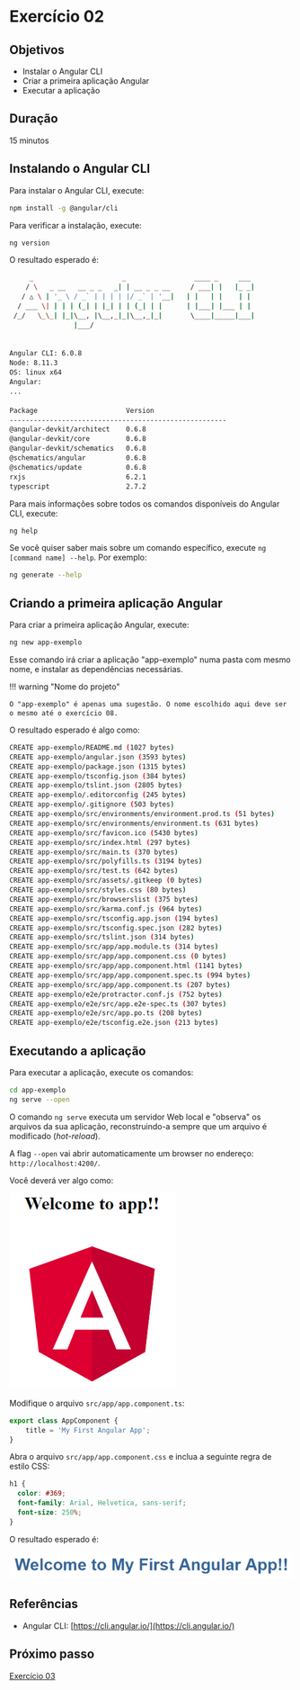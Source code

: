 # Exercício 02

## Objetivos

* Instalar o Angular CLI
* Criar a primeira aplicação Angular
* Executar a aplicação

## Duração

15 minutos

## Instalando o Angular CLI

Para instalar o Angular CLI, execute:

```bash
npm install -g @angular/cli
```

Para verificar a instalação, execute:

```bash
ng version
```

O resultado esperado é:

```bash
     _                      _                 ____ _     ___
    / \   _ __   __ _ _   _| | __ _ _ __     / ___| |   |_ _|
   / △ \ | '_ \ / _` | | | | |/ _` | '__|   | |   | |    | |
  / ___ \| | | | (_| | |_| | | (_| | |      | |___| |___ | |
 /_/   \_\_| |_|\__, |\__,_|_|\__,_|_|       \____|_____|___|
                |___/
    

Angular CLI: 6.0.8
Node: 8.11.3
OS: linux x64
Angular: 
... 

Package                      Version
------------------------------------------------------
@angular-devkit/architect    0.6.8
@angular-devkit/core         0.6.8
@angular-devkit/schematics   0.6.8
@schematics/angular          0.6.8
@schematics/update           0.6.8
rxjs                         6.2.1
typescript                   2.7.2

```

Para mais informações sobre todos os comandos disponíveis do Angular CLI, execute:

```bash
ng help
```

Se você quiser saber mais sobre um comando específico, execute `ng [command name] --help`. Por exemplo:

```bash
ng generate --help
```

## Criando a primeira aplicação Angular

Para criar a primeira aplicação Angular, execute:

```bash
ng new app-exemplo
```

Esse comando irá criar a aplicação "app-exemplo" numa pasta com mesmo nome, e instalar as dependências necessárias.

!!! warning "Nome do projeto"

    O "app-exemplo" é apenas uma sugestão. O nome escolhido aqui deve ser o mesmo até o exercício 08.


O resultado esperado é algo como:

```bash
CREATE app-exemplo/README.md (1027 bytes)
CREATE app-exemplo/angular.json (3593 bytes)
CREATE app-exemplo/package.json (1315 bytes)
CREATE app-exemplo/tsconfig.json (384 bytes)
CREATE app-exemplo/tslint.json (2805 bytes)
CREATE app-exemplo/.editorconfig (245 bytes)
CREATE app-exemplo/.gitignore (503 bytes)
CREATE app-exemplo/src/environments/environment.prod.ts (51 bytes)
CREATE app-exemplo/src/environments/environment.ts (631 bytes)
CREATE app-exemplo/src/favicon.ico (5430 bytes)
CREATE app-exemplo/src/index.html (297 bytes)
CREATE app-exemplo/src/main.ts (370 bytes)
CREATE app-exemplo/src/polyfills.ts (3194 bytes)
CREATE app-exemplo/src/test.ts (642 bytes)
CREATE app-exemplo/src/assets/.gitkeep (0 bytes)
CREATE app-exemplo/src/styles.css (80 bytes)
CREATE app-exemplo/src/browserslist (375 bytes)
CREATE app-exemplo/src/karma.conf.js (964 bytes)
CREATE app-exemplo/src/tsconfig.app.json (194 bytes)
CREATE app-exemplo/src/tsconfig.spec.json (282 bytes)
CREATE app-exemplo/src/tslint.json (314 bytes)
CREATE app-exemplo/src/app/app.module.ts (314 bytes)
CREATE app-exemplo/src/app/app.component.css (0 bytes)
CREATE app-exemplo/src/app/app.component.html (1141 bytes)
CREATE app-exemplo/src/app/app.component.spec.ts (994 bytes)
CREATE app-exemplo/src/app/app.component.ts (207 bytes)
CREATE app-exemplo/e2e/protractor.conf.js (752 bytes)
CREATE app-exemplo/e2e/src/app.e2e-spec.ts (307 bytes)
CREATE app-exemplo/e2e/src/app.po.ts (208 bytes)
CREATE app-exemplo/e2e/tsconfig.e2e.json (213 bytes)
```

## Executando a aplicação

Para executar a aplicação, execute os comandos:

```bash
cd app-exemplo
ng serve --open
```

O comando `ng serve` executa um servidor Web local e "observa" os arquivos da sua aplicação, reconstruindo-a sempre que um arquivo é modificado (*hot-reload*). 

A flag `--open` vai abrir automaticamente um browser no endereço: ```http://localhost:4200/```.

Você deverá ver algo como:

![](img/app-works.png)

Modifique o arquivo `src/app/app.component.ts`:

```javascript
export class AppComponent {
    title = 'My First Angular App';
}
```

Abra o arquivo `src/app/app.component.css` e inclua a seguinte regra de estilo CSS:

```css
h1 {
  color: #369;
  font-family: Arial, Helvetica, sans-serif;
  font-size: 250%;
}
```

O resultado esperado é:

![](img/my-first-app.png)


## Referências

* Angular CLI: [https://cli.angular.io/](https://cli.angular.io/)

## Próximo passo

[Exercício 03](exercicio-03.md)
